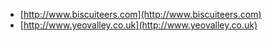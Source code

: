 * [http://www.biscuiteers.com](http://www.biscuiteers.com)
* [http://www.yeovalley.co.uk](http://www.yeovalley.co.uk)
